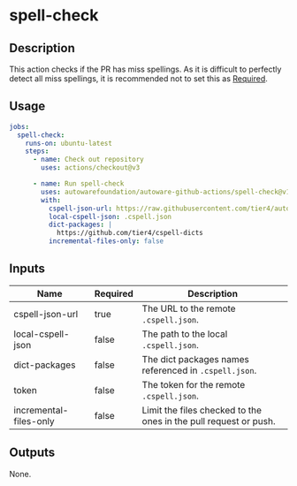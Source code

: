 # spell-check

## Description

This action checks if the PR has miss spellings.
As it is difficult to perfectly detect all miss spellings, it is recommended not to set this as [Required](https://docs.github.com/en/repositories/configuring-branches-and-merges-in-your-repository/defining-the-mergeability-of-pull-requests/troubleshooting-required-status-checks).

## Usage

```yaml
jobs:
  spell-check:
    runs-on: ubuntu-latest
    steps:
      - name: Check out repository
        uses: actions/checkout@v3

      - name: Run spell-check
        uses: autowarefoundation/autoware-github-actions/spell-check@v1
        with:
          cspell-json-url: https://raw.githubusercontent.com/tier4/autoware-spell-check-dict/main/.cspell.json
          local-cspell-json: .cspell.json
          dict-packages: |
            https://github.com/tier4/cspell-dicts
          incremental-files-only: false
```

## Inputs

| Name                   | Required | Description                                                             |
| ---------------------- | -------- | ----------------------------------------------------------------------- |
| cspell-json-url        | true     | The URL to the remote `.cspell.json`.                                   |
| local-cspell-json      | false    | The path to the local `.cspell.json`.                                   |
| dict-packages          | false    | The dict packages names referenced in `.cspell.json`.                   |
| token                  | false    | The token for the remote `.cspell.json`.                                |
| incremental-files-only | false    | Limit the files checked to the ones in the pull request or push. |

## Outputs

None.

